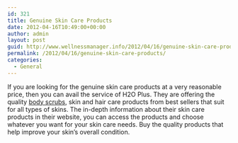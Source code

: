 ```yaml
---
id: 321
title: Genuine Skin Care Products
date: 2012-04-16T10:49:00+00:00
author: admin
layout: post
guid: http://www.wellnessmanager.info/2012/04/16/genuine-skin-care-products/
permalink: /2012/04/16/genuine-skin-care-products/
categories:
  - General
---
```

If you are looking for the genuine skin care products at a very reasonable price, then you can avail the service of H2O Plus. They are offering the quality [body scrubs](http://www.h2oplus.com/category/bath+and+body/body+scrubs.do), skin and hair care products from best sellers that suit for all types of skins. The in-depth information about their skin care products in their website, you can access the products and choose whatever you want for your skin care needs. Buy the quality products that help improve your skin&#8217;s overall condition.